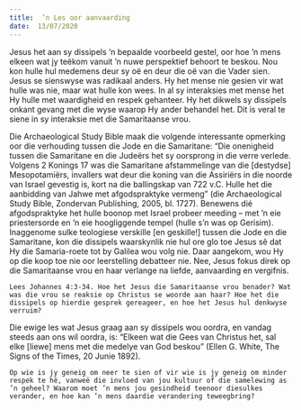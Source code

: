 ```yaml
---
title:  ’n Les oor aanvaarding
date:  13/07/2020
---
```


Jesus het aan sy dissipels ’n bepaalde voorbeeld gestel, oor hoe ’n mens elkeen wat jy teëkom vanuit ’n nuwe perspektief behoort te beskou. Nou kon hulle hul medemens deur sy oë en deur die oë van die Vader sien. Jesus se sienswyse was radikaal anders. Hy het mense nie gesien vir wat hulle was nie, maar wat hulle kon wees. In al sy interaksies met mense het Hy hulle met waardigheid en respek gehanteer. Hy het dikwels sy dissipels onkant gevang met die wyse waarop Hy ander behandel het. Dit is veral te siene in sy interaksie met die Samaritaanse vrou.

Die Archaeological Study Bible maak die volgende interessante opmerking oor die verhouding tussen die Jode en die Samaritane: “Die onenigheid tussen die Samaritane en die Judeërs het sy oorsprong in die verre verlede. Volgens 2 Konings 17 was die Samaritane afstammelinge van die [destydse] Mesopotamiërs, invallers wat deur die koning van die Assiriërs in die noorde van Israel gevestig is, kort na die ballingskap van 722 v.C. Hulle het die aanbidding van Jahwe met afgodspraktyke vermeng” (die Archaeological Study Bible, Zondervan Publishing, 2005, bl. 1727). Benewens dié afgodspraktyke het hulle boonop met Israel probeer meeding – met ’n eie priestersorde en ’n eie hoogliggende tempel (hulle s’n was op Gerisim). Inaggenome sulke teologiese verskille [en geskille!] tussen die Jode en die Samaritane, kon die dissipels waarskynlik nie hul ore glo toe Jesus sê dat Hy die Samaria-roete tot by Galilea wou volg nie. Daar aangekom, wou Hy op die koop toe nie oor leerstelling debatteer nie. Nee, Jesus fokus direk op die Samaritaanse vrou en haar verlange na liefde, aanvaarding en vergifnis.

`Lees Johannes 4:3-34. Hoe het Jesus die Samaritaanse vrou benader? Wat was die vrou se reaksie op Christus se woorde aan haar? Hoe het die dissipels op hierdie gesprek gereageer, en hoe het Jesus hul denkwyse verruim?`

Die ewige les wat Jesus graag aan sy dissipels wou oordra, en vandag steeds aan ons wil oordra, is: “Elkeen wat die Gees van Christus het, sal elke [liewe] mens met die medelye van God beskou” (Ellen G. White, The Signs of the Times, 20 Junie 1892).

`Op wie is jy geneig om neer te sien of vir wie is jy geneig om minder respek te hê, vanweë die invloed van jou kultuur of die samelewing as ’n geheel? Waarom moet ’n mens jou gesindheid teenoor diesulkes verander, en hoe kan ’n mens daardie verandering teweegbring?`